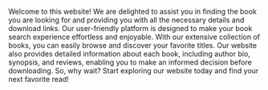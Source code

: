 Welcome to this website! We are delighted to assist you in finding the book you are looking for and providing you with all the necessary details and download links. Our user-friendly platform is designed to make your book search experience effortless and enjoyable. With our extensive collection of books, you can easily browse and discover your favorite titles. Our website also provides detailed information about each book, including author bio, synopsis, and reviews, enabling you to make an informed decision before downloading. So, why wait? Start exploring our website today and find your next favorite read!
